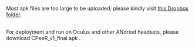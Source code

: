 Most apk files are too large to be uploaded; please kindly visit [this Dropbox folder](https://www.dropbox.com/sh/747ktxayjmwf6ya/AADKh9H_CglgNIctGzC2ZoREa?dl=0).

<br/>For deployment and run on Oculus and other ANdriod headsets, please download CPeeR_v1_final.apk . 
